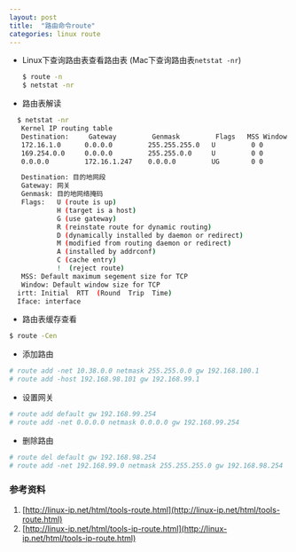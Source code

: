 ```yaml
---
layout: post
title:  "路由命令route"
categories: linux route
---
```


* Linux下查询路由表查看路由表 (Mac下查询路由表`netstat -nr`)
  ```bash
  $ route -n
  $ netstat -nr
  ```
* 路由表解读
```bash
  $ netstat -nr
   Kernel IP routing table
   Destination:     Gateway         Genmask         Flags   MSS Window  irtt Iface
   172.16.1.0      0.0.0.0         255.255.255.0   U         0 0          0 eth0
   169.254.0.0     0.0.0.0         255.255.0.0     U         0 0          0 eth0
   0.0.0.0         172.16.1.247    0.0.0.0         UG        0 0          0 eth0

   Destination: 目的地网段
   Gateway: 网关
   Genmask: 目的地网络掩码
   Flags:   U (route is up)
            H (target is a host)
            G (use gateway)
            R (reinstate route for dynamic routing)
            D (dynamically installed by daemon or redirect)
            M (modified from routing daemon or redirect)
            A (installed by addrconf)
            C (cache entry)
            !  (reject route)
   MSS: Default maximum segement size for TCP
   Window: Default window size for TCP
  irtt: Initial  RTT  (Round  Trip  Time)
  Iface: interface
```

* 路由表缓存查看
```bash
$ route -Cen
```

* 添加路由
```bash
# route add -net 10.38.0.0 netmask 255.255.0.0 gw 192.168.100.1
# route add -host 192.168.98.101 gw 192.168.99.1
```

* 设置网关
```bash
# route add default gw 192.168.99.254
# route add -net 0.0.0.0 netmask 0.0.0.0 gw 192.168.99.254
```

* 删除路由
```bash
# route del default gw 192.168.98.254
# route add -net 192.168.99.0 netmask 255.255.255.0 gw 192.168.98.254
```


### 参考资料
1. [http://linux-ip.net/html/tools-route.html](http://linux-ip.net/html/tools-route.html)
2. [http://linux-ip.net/html/tools-ip-route.html](http://linux-ip.net/html/tools-ip-route.html)
